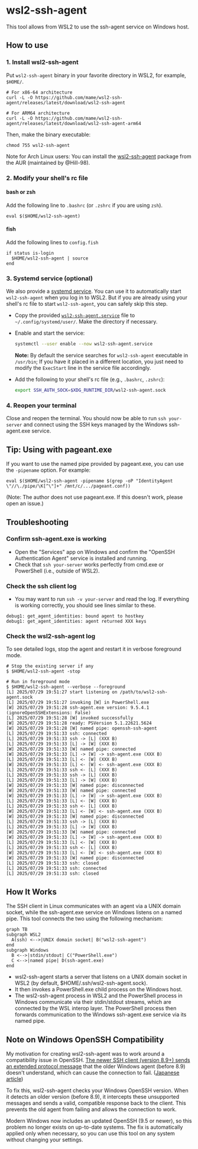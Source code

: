 # wsl2-ssh-agent

This tool allows from WSL2 to use the ssh-agent service on Windows host.

## How to use

### 1. Install wsl2-ssh-agent

Put `wsl2-ssh-agent` binary in your favorite directory in WSL2, for example, `$HOME/`.

```
# For x86-64 architecture
curl -L -O https://github.com/mame/wsl2-ssh-agent/releases/latest/download/wsl2-ssh-agent

# For ARM64 architecture
curl -L -O https://github.com/mame/wsl2-ssh-agent/releases/latest/download/wsl2-ssh-agent-arm64
```

Then, make the binary executable:

```
chmod 755 wsl2-ssh-agent
```

Note for Arch Linux users: You can install the [wsl2-ssh-agent](https://aur.archlinux.org/packages/wsl2-ssh-agent) package from the AUR (maintained by @Hill-98).

### 2. Modify your shell's rc file

#### bash or zsh

Add the following line to `.bashrc` (or `.zshrc` if you are using `zsh`).

```
eval $($HOME/wsl2-ssh-agent)
```

#### fish

Add the following lines to `config.fish`

```
if status is-login
  $HOME/wsl2-ssh-agent | source
end
```

### 3. Systemd service (optional)

We also provide a [systemd service](extras/systemd/user/wsl2-ssh-agent.service). You can use it to automatically start `wsl2-ssh-agent` when you log in to WSL2. But if you are already using your shell's rc file to start `wsl2-ssh-agent`, you can safely skip this step.

* Copy the provided [`wsl2-ssh-agent.service`](extras/systemd/user/wsl2-ssh-agent.service)  file to `~/.config/systemd/user/`.
Make the directory if necessary.

* Enable and start the service:

  ```sh
  systemctl --user enable --now wsl2-ssh-agent.service
  ```

  **Note:** By default the service searches for `wsl2-ssh-agent` executable in `/usr/bin`;
  If you have it placed in a different location, you just need to modify the `ExecStart` line in the service file accordingly.

* Add the following to your shell's rc file (e.g., `.bashrc`, `.zshrc`):

  ```sh
  export SSH_AUTH_SOCK=$XDG_RUNTIME_DIR/wsl2-ssh-agent.sock
  ```

### 4. Reopen your terminal

Close and reopen the terminal.
You should now be able to run `ssh your-server` and connect using the SSH keys managed by the Windows ssh-agent.exe service.

## Tip: Using with pageant.exe

If you want to use the named pipe provided by pageant.exe, you can use the `-pipename` option.
For example:

```
eval $($HOME/wsl2-ssh-agent -pipename $(grep -oP "IdentityAgent \"//\./pipe/\K[^\"]+" /mnt/c/.../pageant.conf))
```

(Note: The author does not use pageant.exe. If this doesn't work, please open an issue.)

## Troubleshooting

### Confirm ssh-agent.exe is working

* Open the "Services" app on Windows and confirm the "OpenSSH Authentication Agent" service is installed and running.
* Check that `ssh your-server` works perfectly from cmd.exe or PowerShell (i.e., outside of WSL2).

### Check the ssh client log

* You may want to run `ssh -v your-server` and read the log. If everything is working correctly, you should see lines similar to these.

```
debug1: get_agent_identities: bound agent to hostkey
debug1: get_agent_identities: agent returned XXX keys
```

### Check the wsl2-ssh-agent log

To see detailed logs, stop the agent and restart it in verbose foreground mode.

```
# Stop the existing server if any
$ $HOME/wsl2-ssh-agent -stop

# Run in foreground mode
$ $HOME/wsl2-ssh-agent --verbose --foreground
[L] 2025/07/29 19:51:27 start listening on /path/to/wsl2-ssh-agent.sock
[L] 2025/07/29 19:51:27 invoking [W] in PowerShell.exe
[W] 2025/07/29 19:51:28 ssh-agent.exe version: 9.5.4.1 (ignoreOpenSSHExtensions: False)
[L] 2025/07/29 19:51:28 [W] invoked successfully
[W] 2025/07/29 19:51:28 ready: PSVersion 5.1.22621.5624
[W] 2025/07/29 19:51:28 [W] named pipe: openssh-ssh-agent
[L] 2025/07/29 19:51:33 ssh: connected
[L] 2025/07/29 19:51:33 ssh -> [L] (XXX B)
[L] 2025/07/29 19:51:33 [L] -> [W] (XXX B)
[W] 2025/07/29 19:51:33 [W] named pipe: connected
[W] 2025/07/29 19:51:33 [L] -> [W] -> ssh-agent.exe (XXX B)
[L] 2025/07/29 19:51:33 [L] <- [W] (XXX B)
[W] 2025/07/29 19:51:33 [L] <- [W] <- ssh-agent.exe (XXX B)
[L] 2025/07/29 19:51:33 ssh <- [L] (XXX B)
[L] 2025/07/29 19:51:33 ssh -> [L] (XXX B)
[L] 2025/07/29 19:51:33 [L] -> [W] (XXX B)
[W] 2025/07/29 19:51:33 [W] named pipe: disconnected
[W] 2025/07/29 19:51:33 [W] named pipe: connected
[W] 2025/07/29 19:51:33 [L] -> [W] -> ssh-agent.exe (XXX B)
[L] 2025/07/29 19:51:33 [L] <- [W] (XXX B)
[L] 2025/07/29 19:51:33 ssh <- [L] (XXX B)
[W] 2025/07/29 19:51:33 [L] <- [W] <- ssh-agent.exe (XXX B)
[W] 2025/07/29 19:51:33 [W] named pipe: disconnected
[L] 2025/07/29 19:51:33 ssh -> [L] (XXX B)
[L] 2025/07/29 19:51:33 [L] -> [W] (XXX B)
[W] 2025/07/29 19:51:33 [W] named pipe: connected
[W] 2025/07/29 19:51:33 [L] -> [W] -> ssh-agent.exe (XXX B)
[L] 2025/07/29 19:51:33 [L] <- [W] (XXX B)
[L] 2025/07/29 19:51:33 ssh <- [L] (XXX B)
[W] 2025/07/29 19:51:33 [L] <- [W] <- ssh-agent.exe (XXX B)
[W] 2025/07/29 19:51:33 [W] named pipe: disconnected
[L] 2025/07/29 19:51:33 ssh: closed
[L] 2025/07/29 19:51:33 ssh: connected
[L] 2025/07/29 19:51:33 ssh: closed
```

## How It Works

The SSH client in Linux communicates with an agent via a UNIX domain socket, while the ssh-agent.exe service on Windows listens on a named pipe. This tool connects the two using the following mechanism:

```mermaid
graph TB
subgraph WSL2
  A(ssh) <-->|UNIX domain socket| B("wsl2-ssh-agent")
end
subgraph Windows
  B <-->|stdin/stdout| C("PowerShell.exe")
  C <-->|named pipe| D(ssh-agent.exe)
end
```

* wsl2-ssh-agent starts a server that listens on a UNIX domain socket in WSL2 (by default, $HOME/.ssh/wsl2-ssh-agent.sock).
* It then invokes a PowerShell.exe child process on the Windows host.
* The wsl2-ssh-agent process in WSL2 and the PowerShell process in Windows communicate via their stdin/stdout streams, which are connected by the WSL interop layer. The PowerShell process then forwards communication to the Windows ssh-agent.exe service via its named pipe.

## Note on Windows OpenSSH Compatibility

My motivation for creating wsl2-ssh-agent was to work around a compatibility issue in OpenSSH. [The newer SSH client (version 8.9+) sends an extended protocol message](https://github.com/openssh/openssh-portable/blob/master/PROTOCOL.agent) that the older Windows agent (before 8.9) doesn't understand, which can cause the connection to fail. ([Japanese article](https://zenn.dev/qnighy/articles/8b992970b86653))

To fix this, wsl2-ssh-agent checks your Windows OpenSSH version. When it detects an older version (before 8.9), it intercepts these unsupported messages and sends a valid, compatible response back to the client. This prevents the old agent from failing and allows the connection to work.

Modern Windows now includes an updated OpenSSH (9.5 or newer), so this problem no longer exists on up-to-date systems. The fix is automatically applied only when necessary, so you can use this tool on any system without changing your settings.